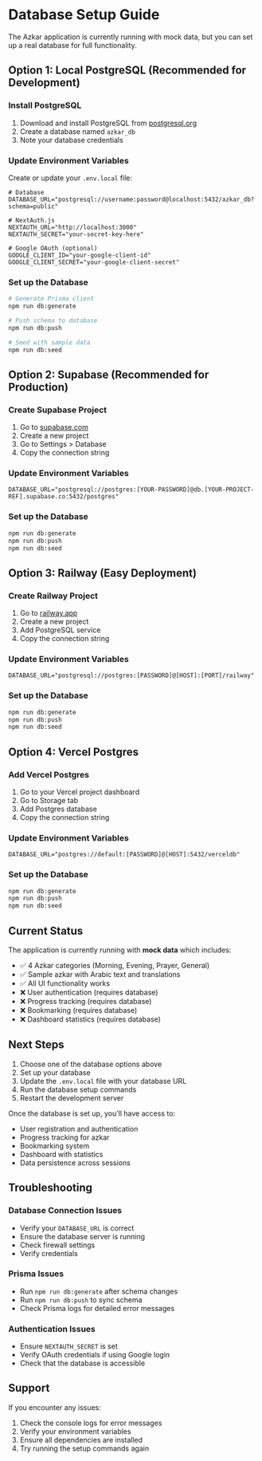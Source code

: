 # Database Setup Guide

The Azkar application is currently running with mock data, but you can set up a real database for full functionality.

## Option 1: Local PostgreSQL (Recommended for Development)

### Install PostgreSQL
1. Download and install PostgreSQL from [postgresql.org](https://www.postgresql.org/download/)
2. Create a database named `azkar_db`
3. Note your database credentials

### Update Environment Variables
Create or update your `.env.local` file:

```env
# Database
DATABASE_URL="postgresql://username:password@localhost:5432/azkar_db?schema=public"

# NextAuth.js
NEXTAUTH_URL="http://localhost:3000"
NEXTAUTH_SECRET="your-secret-key-here"

# Google OAuth (optional)
GOOGLE_CLIENT_ID="your-google-client-id"
GOOGLE_CLIENT_SECRET="your-google-client-secret"
```

### Set up the Database
```bash
# Generate Prisma client
npm run db:generate

# Push schema to database
npm run db:push

# Seed with sample data
npm run db:seed
```

## Option 2: Supabase (Recommended for Production)

### Create Supabase Project
1. Go to [supabase.com](https://supabase.com)
2. Create a new project
3. Go to Settings > Database
4. Copy the connection string

### Update Environment Variables
```env
DATABASE_URL="postgresql://postgres:[YOUR-PASSWORD]@db.[YOUR-PROJECT-REF].supabase.co:5432/postgres"
```

### Set up the Database
```bash
npm run db:generate
npm run db:push
npm run db:seed
```

## Option 3: Railway (Easy Deployment)

### Create Railway Project
1. Go to [railway.app](https://railway.app)
2. Create a new project
3. Add PostgreSQL service
4. Copy the connection string

### Update Environment Variables
```env
DATABASE_URL="postgresql://postgres:[PASSWORD]@[HOST]:[PORT]/railway"
```

### Set up the Database
```bash
npm run db:generate
npm run db:push
npm run db:seed
```

## Option 4: Vercel Postgres

### Add Vercel Postgres
1. Go to your Vercel project dashboard
2. Go to Storage tab
3. Add Postgres database
4. Copy the connection string

### Update Environment Variables
```env
DATABASE_URL="postgres://default:[PASSWORD]@[HOST]:5432/verceldb"
```

### Set up the Database
```bash
npm run db:generate
npm run db:push
npm run db:seed
```

## Current Status

The application is currently running with **mock data** which includes:

- ✅ 4 Azkar categories (Morning, Evening, Prayer, General)
- ✅ Sample azkar with Arabic text and translations
- ✅ All UI functionality works
- ❌ User authentication (requires database)
- ❌ Progress tracking (requires database)
- ❌ Bookmarking (requires database)
- ❌ Dashboard statistics (requires database)

## Next Steps

1. Choose one of the database options above
2. Set up your database
3. Update the `.env.local` file with your database URL
4. Run the database setup commands
5. Restart the development server

Once the database is set up, you'll have access to:
- User registration and authentication
- Progress tracking for azkar
- Bookmarking system
- Dashboard with statistics
- Data persistence across sessions

## Troubleshooting

### Database Connection Issues
- Verify your `DATABASE_URL` is correct
- Ensure the database server is running
- Check firewall settings
- Verify credentials

### Prisma Issues
- Run `npm run db:generate` after schema changes
- Run `npm run db:push` to sync schema
- Check Prisma logs for detailed error messages

### Authentication Issues
- Ensure `NEXTAUTH_SECRET` is set
- Verify OAuth credentials if using Google login
- Check that the database is accessible

## Support

If you encounter any issues:
1. Check the console logs for error messages
2. Verify your environment variables
3. Ensure all dependencies are installed
4. Try running the setup commands again
